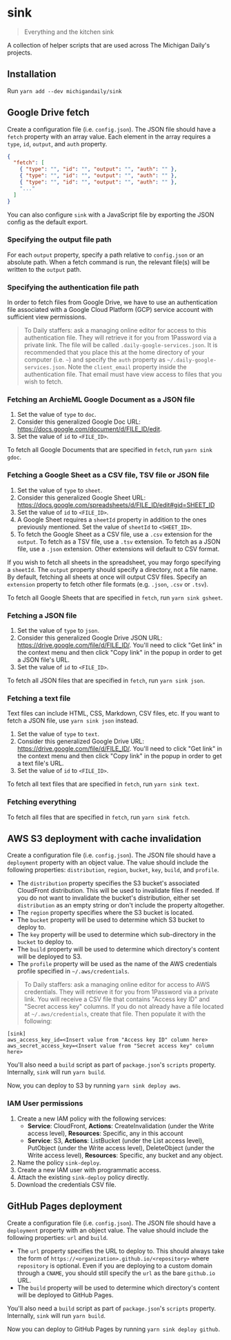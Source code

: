 # sink

> Everything and the kitchen sink

A collection of helper scripts that are used across The Michigan Daily's projects.

## Installation

Run `yarn add --dev michigandaily/sink`

## Google Drive fetch

Create a configuration file (i.e. `config.json`). The JSON file should have a `fetch` property with an array value. Each element in the array requires a `type`, `id`, `output`, and `auth` property.

```json
{
  "fetch": [
    { "type": "", "id": "", "output": "", "auth": "" },
    { "type": "", "id": "", "output": "", "auth": "" },
    { "type": "", "id": "", "output": "", "auth": "" },
    "..."
  ]
}
```

You can also configure `sink` with a JavaScript file by exporting the JSON config as the default export.

### Specifying the output file path

For each `output` property, specify a path relative to `config.json` or an absolute path. When a fetch command is run, the relevant file(s) will be written to the `output` path.

### Specifying the authentication file path

In order to fetch files from Google Drive, we have to use an authentication file associated with a Google Cloud Platform (GCP) service account with sufficient view permissions.

> To Daily staffers: ask a managing online editor for access to this authentication file. They will retrieve it for you from 1Password via a private link. The file will be called `.daily-google-services.json`. It is recommended that you place this at the home directory of your computer (i.e. `~`) and specify the `auth` property as `~/.daily-google-services.json`. Note the `client_email` property inside the authentication file. That email must have view access to files that you wish to fetch.

### Fetching an ArchieML Google Document as a JSON file

1. Set the value of `type` to `doc`.
2. Consider this generalized Google Doc URL: <https://docs.google.com/document/d/FILE_ID/edit>.
3. Set the value of `id` to `<FILE_ID>`.

To fetch all Google Documents that are specified in `fetch`, run `yarn sink gdoc`.

### Fetching a Google Sheet as a CSV file, TSV file or JSON file

1. Set the value of `type` to `sheet`.
2. Consider this generalized Google Sheet URL: <https://docs.google.com/spreadsheets/d/FILE_ID/edit#gid=SHEET_ID>
3. Set the value of `id` to `<FILE_ID>`.
4. A Google Sheet requires a `sheetId` property in addition to the ones previously mentioned. Set the value of `sheetId` to `<SHEET_ID>`.
5. To fetch the Google Sheet as a CSV file, use a `.csv` extension for the `output`. To fetch as a TSV file, use a `.tsv` extension. To fetch as a JSON file, use a `.json` extension. Other extensions will default to CSV format.

If you wish to fetch all sheets in the spreadsheet, you may forgo specifying a `sheetId`. The `output` property should specify a directory, not a file name. By default, fetching all sheets at once will output CSV files. Specify an `extension` property to fetch other file formats (e.g. `.json`, `.csv` or `.tsv`).

To fetch all Google Sheets that are specified in `fetch`, run `yarn sink gsheet`.

### Fetching a JSON file

1. Set the value of `type` to `json`.
2. Consider this generalized Google Drive JSON URL: <https://drive.google.com/file/d/FILE_ID/>. You'll need to click "Get link" in the context menu and then click "Copy link" in the popup in order to get a JSON file's URL.
3. Set the value of `id` to `<FILE_ID>`.

To fetch all JSON files that are specified in `fetch`, run `yarn sink json`.

### Fetching a text file

Text files can include HTML, CSS, Markdown, CSV files, etc. If you want to fetch a JSON file, use `yarn sink json` instead.

1. Set the value of `type` to `text`.
2. Consider this generalized Google Drive URL: <https://drive.google.com/file/d/FILE_ID/>. You'll need to click "Get link" in the context menu and then click "Copy link" in the popup in order to get a text file's URL.
3. Set the value of `id` to `<FILE_ID>`.

To fetch all text files that are specified in `fetch`, run `yarn sink text`.

### Fetching everything

To fetch all files that are specified in `fetch`, run `yarn sink fetch`.

## AWS S3 deployment with cache invalidation

Create a configuration file (i.e. `config.json`). The JSON file should have a `deployment` property with an object value. The value should include the following properties: `distribution`, `region`, `bucket`, `key`, `build`, and `profile`.

- The `distribution` property specifies the S3 bucket's associated CloudFront distribution. This will be used to invalidate files if needed. If you do not want to invalidate the bucket's distribution, either set `distribution` as an empty string or don't include the property altogether.
- The `region` property specifies where the S3 bucket is located.
- The `bucket` property will be used to determine which S3 bucket to deploy to.
- The `key` property will be used to determine which sub-directory in the `bucket` to deploy to.
- The `build` property will be used to determine which directory's content will be deployed to S3.
- The `profile` property will be used as the name of the AWS credentials profile specified in `~/.aws/credentials`.

> To Daily staffers: ask a managing online editor for access to AWS credentials. They will retrieve it for you from 1Password via a private link. You will receive a CSV file that contains "Access key ID" and "Secret access key" columns. If you do not already have a file located at `~/.aws/credentials`, create that file. Then populate it with the following:

```plaintext
[sink]
aws_access_key_id=<Insert value from "Access key ID" column here>
aws_secret_access_key=<Insert value from "Secret access key" column here>
```

You'll also need a `build` script as part of `package.json`'s `scripts` property. Internally, `sink` will run `yarn build`.

Now, you can deploy to S3 by running `yarn sink deploy aws`.

### IAM User permissions

1. Create a new IAM policy with the following services:
   - **Service**: CloudFront, **Actions**: CreateInvalidation (under the Write access level), **Resources**: Specific, any in this account
   - **Service**: S3, **Actions**: ListBucket (under the List access level), PutObject (under the Write access level), DeleteObject (under the Write access level), **Resources**: Specific, any bucket and any object.
2. Name the policy `sink-deploy`.
3. Create a new IAM user with programmatic access.
4. Attach the existing `sink-deploy` policy directly.
5. Download the credentials CSV file.

## GitHub Pages deployment

Create a configuration file (i.e. `config.json`). The JSON file should have a `deployment` property with an object value. The value should include the following properties: `url` and `build`.

- The `url` property specifies the URL to deploy to. This should always take the form of `https://<organization>.github.io/<repository>` where `repository` is optional. Even if you are deploying to a custom domain through a `CNAME`, you should still specify the `url` as the bare `github.io` URL.
- The `build` property will be used to determine which directory's content will be deployed to GitHub Pages.

You'll also need a `build` script as part of `package.json`'s `scripts` property. Internally, `sink` will run `yarn build`.

Now you can deploy to GitHub Pages by running `yarn sink deploy github`.
